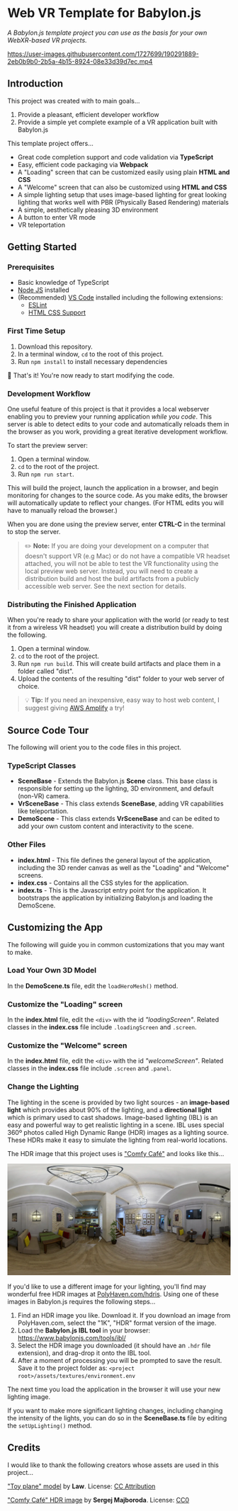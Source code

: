 # Web VR Template for Babylon.js

*A Babylon.js template project you can use as the basis for your own WebXR-based VR projects.* 

https://user-images.githubusercontent.com/1727699/190291889-2eb0b9b0-2b5a-4b15-8924-08e33d39d7ec.mp4

## Introduction

This project was created with to main goals...

1. Provide a pleasant, efficient developer workflow
2. Provide a simple yet complete example of a VR application built with Babylon.js

This template project offers...

- Great code completion support and code validation via **TypeScript**
- Easy, efficient code packaging via **Webpack**
- A "Loading" screen that can be customized easily using plain **HTML and CSS**
- A "Welcome" screen that can also be customized using **HTML and CSS**
- A simple lighting setup that uses image-based lighting for great looking lighting that works well with PBR (Physically Based Rendering) materials
- A simple, aesthetically pleasing 3D environment
- A button to enter VR mode
- VR teleportation



## Getting Started

### Prerequisites

- Basic knowledge of TypeScript
- [Node JS](https://nodejs.org/en/) installed
- (Recommended) [VS Code](https://code.visualstudio.com/) installed including the following extensions:
  - [ESLint](https://marketplace.visualstudio.com/items?itemName=dbaeumer.vscode-eslint)
  - [HTML CSS Support](https://marketplace.visualstudio.com/items?itemName=ecmel.vscode-html-css)

### First Time Setup

1. Download this repository.
2. In a terminal window, `cd` to the root of this project.
3. Run `npm install` to install necessary dependencies

🎉 That's it! You're now ready to start modifying the code.

### Development Workflow

One useful feature of this project is that it provides a local webserver enabling you to preview your running application _while you code_. This server is able to detect edits to your code and automatically reloads them in the browser as you work, providing a great iterative development workflow.

To start the preview server:

1. Open a terminal window.
2. `cd` to the root of the project.
3. Run `npm run start`. 

This will build the project, launch the application in a browser, and begin monitoring for changes to the source code. As you make edits, the browser will automatically update to reflect your changes. (For HTML edits you will have to manually reload the browser.)

When you are done using the preview server, enter **CTRL-C** in the terminal to stop the server.

> ✏️ **Note:** If you are doing your development on a computer that doesn't support VR (e.g Mac) or do not have a compatible VR headset attached, you will not be able to test the VR functionality using the local preview web server. Instead, you will need to create a distribution build and host the build artifacts from a publicly accessible web server. See the next section for details.

### Distributing the Finished Application

When you're ready to share your application with the world (or ready to test it from a wireless VR headset) you will create a distribution build by doing the following.

1. Open a terminal window.
2. `cd` to the root of the project.
3. Run `npm run build`. This will create build artifacts and place them in a folder called "dist".
4. Upload the contents of the resulting "dist" folder to your web server of choice.

> 💡 **Tip:** If you need an inexpensive, easy way to host web content, I suggest giving [AWS Amplify](https://aws.amazon.com/amplify/) a try!



## Source Code Tour

The following will orient you to the code files in this project.

### TypeScript Classes

- **SceneBase** - Extends the Babylon.js **Scene** class. This base class is responsible for setting up the lighting, 3D environment, and default (non-VR) camera.
- **VrSceneBase** - This class extends **SceneBase**, adding VR capabilities like teleportation.
- **DemoScene** - This class extends **VrSceneBase** and can be edited to add your own custom content and interactivity to the scene.

### Other Files

- **index.html** - This file defines the general layout of the application, including the 3D render canvas as well as the "Loading" and "Welcome" screens.
- **index.css** - Contains all the CSS styles for the application.
- **index.ts** - This is the Javascript entry point for the application. It bootstraps the application by initializing Babylon.js and loading the DemoScene.



## Customizing the App

The following will guide you in common customizations that you may want to make.

### Load Your Own 3D Model

In the **DemoScene.ts** file, edit the `loadHeroMesh()` method.

### Customize the "Loading" screen

In the **index.html** file, edit the `<div>` with the id *"loadingScreen"*. Related classes in the **index.css** file include `.loadingScreen` and `.screen`.

### Customize the "Welcome" screen

In the **index.html** file, edit the `<div>` with the id *"welcomeScreen"*. Related classes in the **index.css** file include `.screen` and `.panel`.

### Change the Lighting

The lighting in the scene is provided by two light sources - an **image-based light** which provides about 90% of the lighting, and a **directional light** which is primary used to cast shadows. Image-based lighting (IBL) is an easy and powerful way to get realistic lighting in a scene. IBL uses special 360º photos called High Dynamic Range (HDR) images as a lighting source. These HDRs make it easy to simulate the lighting from real-world locations.

The HDR image that this project uses is ["Comfy Café"](https://polyhaven.com/a/comfy_cafe) and looks like this...

![Comfy Café HDR image](docs/images/comfy_cafe.webp)

If you'd like to use a different image for your lighting, you'll find may wonderful free HDR images at [PolyHaven.com/hdris](https://polyhaven.com/hdris). Using one of these images in Babylon.js requires the following steps...

1. Find an HDR image you like. Download it. If you download an image from PolyHaven.com, select the "1K", "HDR" format version of the image.
2. Load the **Babylon.js IBL tool** in your browser: https://www.babylonjs.com/tools/ibl/
3. Select the HDR image you downloaded (it should have an `.hdr` file extension), and drag-drop it onto the IBL tool.
4. After a moment of processing you will be prompted to save the result. Save it to the project folder as: `<project root>/assets/textures/environment.env`

The next time you load the application in the browser it will use your new lighting image.

If you want to make more significant lighting changes, including changing the intensity of the lights, you can do so in the **SceneBase.ts** file by editing the `setUpLighting()` method.



## Credits

I would like to thank the following creators whose assets are used in this project...

["Toy plane" model](https://sketchfab.com/3d-models/toy-plane-9b4e13700da14d31b9d923c499e18f64) by **Law**. License: [CC Attribution](http://creativecommons.org/licenses/by/4.0/)

["Comfy Café" HDR image](https://polyhaven.com/a/comfy_cafe) by **Sergej Majboroda**. License: [CC0](https://polyhaven.com/license)

